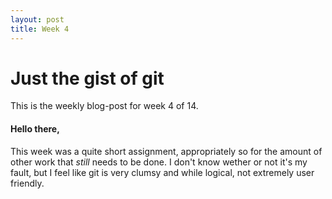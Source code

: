 ```yaml
---
layout: post
title: Week 4
---
```


# Just the gist of git

This is the weekly blog-post for week 4 of 14.

#### Hello there,

This week was a quite short assignment, appropriately so for the amount of other work that *still* needs to be done. I don't know wether or not it's my fault, but I feel like git is very clumsy and while logical, not extremely user friendly.
